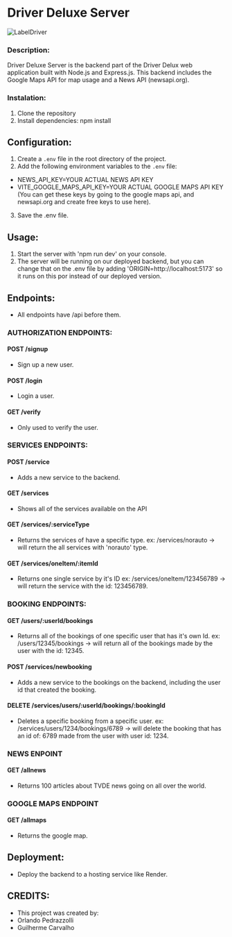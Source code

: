 # Driver Deluxe Server

![LabelDriver](./src/assets/hero2.png)

### Description:
Driver Deluxe Server is the backend part of the Driver Delux web application built with Node.js and Express.js.
This backend includes the Google Maps API for map usage and a News API (newsapi.org).

### Instalation:
1. Clone the repository
2. Install dependencies: npm install

## Configuration:
1. Create a `.env` file in the root directory of the project.
2. Add the following environment variables to the `.env` file:
- NEWS_API_KEY=YOUR ACTUAL NEWS API KEY
- VITE_GOOGLE_MAPS_API_KEY=YOUR ACTUAL GOOGLE MAPS API KEY
(You can get these keys by going to the google maps api, and newsapi.org and create free keys to use here).
3. Save the .env file.

## Usage:
1. Start the server with 'npm run dev' on your console.
2. The server will be running on our deployed backend, but you can change that on the .env file by adding 'ORIGIN=http://localhost:5173' so it runs on this por instead of our deployed version.

## Endpoints:
- All endpoints have /api before them.

###   AUTHORIZATION ENDPOINTS:

#### POST /signup
- Sign up a new user.

#### POST /login
- Login a user.

#### GET /verify
- Only used to verify the user.


### SERVICES ENDPOINTS:

#### POST /service
- Adds a new service to the backend.

#### GET /services
- Shows all of the services available on the API

#### GET /services/:serviceType
- Returns the services of have a specific type.
  ex: /services/norauto -> will return the all services with 'norauto' type.

#### GET /services/oneItem/:itemId
- Returns one single service by it's ID
  ex: /services/oneItem/123456789 -> will return the service with the id: 123456789.


  
  

### BOOKING ENDPOINTS:

#### GET /users/:userId/bookings
- Returns all of the bookings of one specific user that has it's own Id.
  ex: /users/12345/bookings -> will return all of the bookings made by the user with the id: 12345.

#### POST /services/newbooking
- Adds a new service to the bookings on the backend, including the user id that created the booking.

#### DELETE /services/users/:userId/bookings/:bookingId
- Deletes a specific booking from a specific user.
  ex: /services/users/1234/bookings/6789 -> will delete the booking that has an id of: 6789 made from the user with user id: 1234.


  


### NEWS ENPOINT

#### GET /allnews
- Returns 100 articles about TVDE news going on all over the world.



### GOOGLE MAPS ENDPOINT

#### GET /allmaps
- Returns the google map.



## Deployment:
- Deploy the backend to a hosting service like Render.



## CREDITS:
- This project was created by:
- Orlando Pedrazzolli
- Guilherme Carvalho






